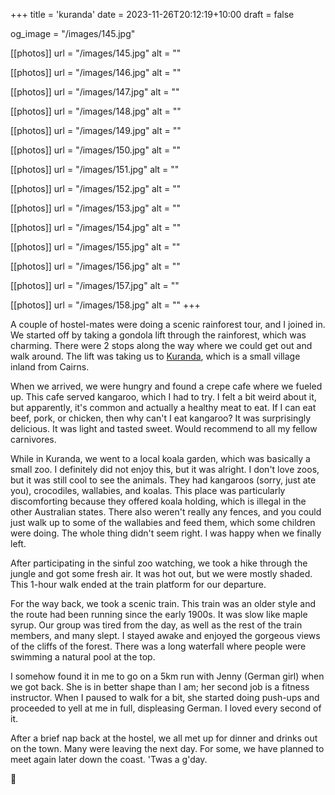 +++
title = 'kuranda'
date = 2023-11-26T20:12:19+10:00
draft = false

og_image = "/images/145.jpg"

[[photos]]
  url = "/images/145.jpg"
  alt = ""

[[photos]]
  url = "/images/146.jpg"
  alt = ""

[[photos]]
  url = "/images/147.jpg"
  alt = ""

[[photos]]
  url = "/images/148.jpg"
  alt = ""

[[photos]]
  url = "/images/149.jpg"
  alt = ""

[[photos]]
  url = "/images/150.jpg"
  alt = ""

[[photos]]
  url = "/images/151.jpg"
  alt = ""

[[photos]]
  url = "/images/152.jpg"
  alt = ""

[[photos]]
  url = "/images/153.jpg"
  alt = ""

[[photos]]
  url = "/images/154.jpg"
  alt = ""

[[photos]]
  url = "/images/155.jpg"
  alt = ""

[[photos]]
  url = "/images/156.jpg"
  alt = ""

[[photos]]
  url = "/images/157.jpg"
  alt = ""

[[photos]]
  url = "/images/158.jpg"
  alt = ""
+++

A couple of hostel-mates were doing a scenic rainforest tour, and I joined in. We started off by taking a gondola lift through the rainforest, which was charming. There were 2 stops along the way where we could get out and walk around. The lift was taking us to [Kuranda](https://en.wikipedia.org/wiki/Kuranda,_Queensland), which is a small village inland from Cairns.

When we arrived, we were hungry and found a crepe cafe where we fueled up. This cafe served kangaroo, which I had to try. I felt a bit weird about it, but apparently, it's common and actually a healthy meat to eat. If I can eat beef, pork, or chicken, then why can't I eat kangaroo? It was surprisingly delicious. It was light and tasted sweet. Would recommend to all my fellow carnivores.

While in Kuranda, we went to a local koala garden, which was basically a small zoo. I definitely did not enjoy this, but it was alright. I don't love zoos, but it was still cool to see the animals. They had kangaroos (sorry, just ate you), crocodiles, wallabies, and koalas. This place was particularly discomforting because they offered koala holding, which is illegal in the other Australian states. There also weren't really any fences, and you could just walk up to some of the wallabies and feed them, which some children were doing. The whole thing didn't seem right. I was happy when we finally left.

After participating in the sinful zoo watching, we took a hike through the jungle and got some fresh air. It was hot out, but we were mostly shaded. This 1-hour walk ended at the train platform for our departure.

For the way back, we took a scenic train. This train was an older style and the route had been running since the early 1900s. It was slow like maple syrup. Our group was tired from the day, as well as the rest of the train members, and many slept. I stayed awake and enjoyed the gorgeous views of the cliffs of the forest. There was a long waterfall where people were swimming a natural pool at the top.

I somehow found it in me to go on a 5km run with Jenny (German girl) when we got back. She is in better shape than I am; her second job is a fitness instructor. When I paused to walk for a bit, she started doing push-ups and proceeded to yell at me in full, displeasing German. I loved every second of it.

After a brief nap back at the hostel, we all met up for dinner and drinks out on the town. Many were leaving the next day. For some, we have planned to meet again later down the coast. 'Twas a g'day.

🚡
